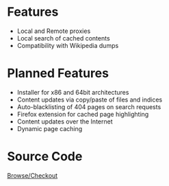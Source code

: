 # Features #

  * Local and Remote proxies
  * Local search of cached contents
  * Compatibility with Wikipedia dumps

# Planned Features #

  * Installer for x86 and 64bit architectures
  * Content updates via copy/paste of files and indices
  * Auto-blacklisting of 404 pages on search requests
  * Firefox extension for cached page highlighting
  * Content updates over the Internet
  * Dynamic page caching


# Source Code #

[Browse/Checkout](http://code.google.com/p/ruralcafe/source/browse/)